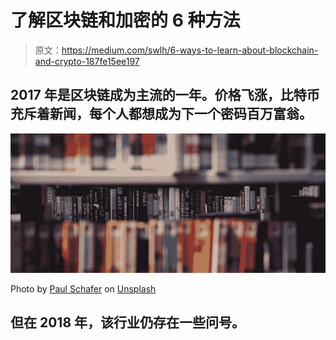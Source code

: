# 了解区块链和加密的 6 种方法

> 原文：<https://medium.com/swlh/6-ways-to-learn-about-blockchain-and-crypto-187fe15ee197>

## 2017 年是区块链成为主流的一年。价格飞涨，比特币充斥着新闻，每个人都想成为下一个密码百万富翁。

![](img/25d39a2c751183543338483ebed60fc0.png)

Photo by [Paul Schafer](https://unsplash.com/photos/t6oZEgL0z18?utm_source=unsplash&utm_medium=referral&utm_content=creditCopyText) on [Unsplash](https://unsplash.com/?utm_source=unsplash&utm_medium=referral&utm_content=creditCopyText)

## 但在 2018 年，该行业仍存在一些问号。